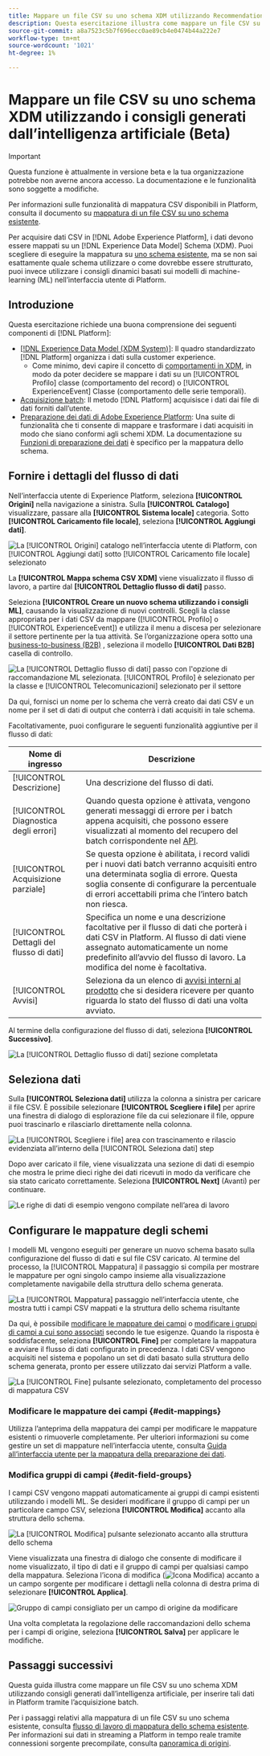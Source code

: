 ```yaml
---
title: Mappare un file CSV su uno schema XDM utilizzando Recommendations generato dall’intelligenza artificiale (Beta)
description: Questa esercitazione illustra come mappare un file CSV su uno schema XDM utilizzando i consigli generati dall’intelligenza artificiale.
source-git-commit: a8a7523c5b7f696ecc0ae89cb4e0474b44a222e7
workflow-type: tm+mt
source-wordcount: '1021'
ht-degree: 1%

---
```


# Mappare un file CSV su uno schema XDM utilizzando i consigli generati dall’intelligenza artificiale (Beta)

>[!IMPORTANT]
>
>Questa funzione è attualmente in versione beta e la tua organizzazione potrebbe non averne ancora accesso. La documentazione e le funzionalità sono soggette a modifiche.
>
>Per informazioni sulle funzionalità di mappatura CSV disponibili in Platform, consulta il documento su [mappatura di un file CSV su uno schema esistente](./existing-schema.md).

Per acquisire dati CSV in [!DNL Adobe Experience Platform], i dati devono essere mappati su un [!DNL Experience Data Model] Schema (XDM). Puoi scegliere di eseguire la mappatura su [uno schema esistente](./existing-schema.md), ma se non sai esattamente quale schema utilizzare o come dovrebbe essere strutturato, puoi invece utilizzare i consigli dinamici basati sui modelli di machine-learning (ML) nell’interfaccia utente di Platform.

## Introduzione

Questa esercitazione richiede una buona comprensione dei seguenti componenti di [!DNL Platform]:

* [[!DNL Experience Data Model (XDM System)]](../../../xdm/home.md): Il quadro standardizzato [!DNL Platform] organizza i dati sulla customer experience.
   * Come minimo, devi capire il concetto di [comportamenti in XDM](../../../xdm/home.md#data-behaviors), in modo da poter decidere se mappare i dati su un [!UICONTROL Profilo] classe (comportamento del record) o [!UICONTROL ExperienceEvent] Classe (comportamento delle serie temporali).
* [Acquisizione batch](../../batch-ingestion/overview.md): Il metodo [!DNL Platform] acquisisce i dati dai file di dati forniti dall’utente.
* [Preparazione dei dati di Adobe Experience Platform](../../batch-ingestion/overview.md): Una suite di funzionalità che ti consente di mappare e trasformare i dati acquisiti in modo che siano conformi agli schemi XDM. La documentazione su [Funzioni di preparazione dei dati](../../../data-prep/functions.md) è specifico per la mappatura dello schema.

## Fornire i dettagli del flusso di dati

Nell’interfaccia utente di Experience Platform, seleziona **[!UICONTROL Origini]** nella navigazione a sinistra. Sulla **[!UICONTROL Catalogo]** visualizzare, passare alla **[!UICONTROL Sistema locale]** categoria. Sotto **[!UICONTROL Caricamento file locale]**, seleziona **[!UICONTROL Aggiungi dati]**.

![La [!UICONTROL Origini] catalogo nell’interfaccia utente di Platform, con [!UICONTROL Aggiungi dati] sotto [!UICONTROL Caricamento file locale] selezionato](../../images/tutorials/map-csv-recommendations/local-file-upload.png)

La **[!UICONTROL Mappa schema CSV XDM]** viene visualizzato il flusso di lavoro, a partire dal **[!UICONTROL Dettaglio flusso di dati]** passo.

Seleziona **[!UICONTROL Creare un nuovo schema utilizzando i consigli ML]**, causando la visualizzazione di nuovi controlli. Scegli la classe appropriata per i dati CSV da mappare ([!UICONTROL Profilo] o [!UICONTROL ExperienceEvent]) e utilizza il menu a discesa per selezionare il settore pertinente per la tua attività. Se l’organizzazione opera sotto una [business-to-business (B2B)](../../../xdm/tutorials/relationship-b2b.md) , seleziona il modello **[!UICONTROL Dati B2B]** casella di controllo.

![La [!UICONTROL Dettaglio flusso di dati] passo con l&#39;opzione di raccomandazione ML selezionata. [!UICONTROL Profilo] è selezionato per la classe e [!UICONTROL Telecomunicazioni] selezionato per il settore](../../images/tutorials/map-csv-recommendations/select-class-and-industry.png)

Da qui, fornisci un nome per lo schema che verrà creato dai dati CSV e un nome per il set di dati di output che conterrà i dati acquisiti in tale schema.

Facoltativamente, puoi configurare le seguenti funzionalità aggiuntive per il flusso di dati:

| Nome di ingresso | Descrizione |
| --- | --- |
| [!UICONTROL Descrizione] | Una descrizione del flusso di dati. |
| [!UICONTROL Diagnostica degli errori] | Quando questa opzione è attivata, vengono generati messaggi di errore per i batch appena acquisiti, che possono essere visualizzati al momento del recupero del batch corrispondente nel [API](../../batch-ingestion/api-overview.md). |
| [!UICONTROL Acquisizione parziale] | Se questa opzione è abilitata, i record validi per i nuovi dati batch verranno acquisiti entro una determinata soglia di errore. Questa soglia consente di configurare la percentuale di errori accettabili prima che l’intero batch non riesca. |
| [!UICONTROL Dettagli del flusso di dati] | Specifica un nome e una descrizione facoltative per il flusso di dati che porterà i dati CSV in Platform. Al flusso di dati viene assegnato automaticamente un nome predefinito all’avvio del flusso di lavoro. La modifica del nome è facoltativa. |
| [!UICONTROL Avvisi] | Seleziona da un elenco di [avvisi interni al prodotto](../../../observability/alerts/overview.md) che si desidera ricevere per quanto riguarda lo stato del flusso di dati una volta avviato. |

Al termine della configurazione del flusso di dati, seleziona **[!UICONTROL Successivo]**.

![La [!UICONTROL Dettaglio flusso di dati] sezione completata](../../images/tutorials/map-csv-recommendations/dataflow-detail-complete.png)

## Seleziona dati

Sulla **[!UICONTROL Seleziona dati]** utilizza la colonna a sinistra per caricare il file CSV. È possibile selezionare **[!UICONTROL Scegliere i file]** per aprire una finestra di dialogo di esplorazione file da cui selezionare il file, oppure puoi trascinarlo e rilasciarlo direttamente nella colonna.

![La [!UICONTROL Scegliere i file] area con trascinamento e rilascio evidenziata all’interno della [!UICONTROL Seleziona dati] step](../../images/tutorials/map-csv-recommendations/upload-files.png)

Dopo aver caricato il file, viene visualizzata una sezione di dati di esempio che mostra le prime dieci righe dei dati ricevuti in modo da verificare che sia stato caricato correttamente. Seleziona **[!UICONTROL Next]** (Avanti) per continuare.

![Le righe di dati di esempio vengono compilate nell’area di lavoro](../../images/tutorials/map-csv-recommendations/data-uploaded.png)

## Configurare le mappature degli schemi

I modelli ML vengono eseguiti per generare un nuovo schema basato sulla configurazione del flusso di dati e sul file CSV caricato. Al termine del processo, la [!UICONTROL Mappatura] il passaggio si compila per mostrare le mappature per ogni singolo campo insieme alla visualizzazione completamente navigabile della struttura dello schema generata.

![La [!UICONTROL Mappatura] passaggio nell’interfaccia utente, che mostra tutti i campi CSV mappati e la struttura dello schema risultante](../../images/tutorials/map-csv-recommendations/schema-generated.png)

Da qui, è possibile [modificare le mappature dei campi](#edit-mappings) o [modificare i gruppi di campi a cui sono associati](#edit-schema) secondo le tue esigenze. Quando la risposta è soddisfacente, seleziona **[!UICONTROL Fine]** per completare la mappatura e avviare il flusso di dati configurato in precedenza. I dati CSV vengono acquisiti nel sistema e popolano un set di dati basato sulla struttura dello schema generata, pronto per essere utilizzato dai servizi Platform a valle.

![La [!UICONTROL Fine] pulsante selezionato, completamento del processo di mappatura CSV](../../images/tutorials/map-csv-recommendations/finish-mapping.png)

### Modificare le mappature dei campi {#edit-mappings}

Utilizza l’anteprima della mappatura dei campi per modificare le mappature esistenti o rimuoverle completamente. Per ulteriori informazioni su come gestire un set di mappature nell’interfaccia utente, consulta [Guida all’interfaccia utente per la mappatura della preparazione dei dati](../../../data-prep/ui/mapping.md#mapping-interface).

### Modifica gruppi di campi {#edit-field-groups}

I campi CSV vengono mappati automaticamente ai gruppi di campi esistenti utilizzando i modelli ML. Se desideri modificare il gruppo di campi per un particolare campo CSV, seleziona **[!UICONTROL Modifica]** accanto alla struttura dello schema.

![La [!UICONTROL Modifica] pulsante selezionato accanto alla struttura dello schema](../../images/tutorials/map-csv-recommendations/edit-schema-structure.png)

Viene visualizzata una finestra di dialogo che consente di modificare il nome visualizzato, il tipo di dati e il gruppo di campi per qualsiasi campo della mappatura. Seleziona l’icona di modifica (![Icona Modifica](../../images/tutorials/map-csv-recommendations/edit-icon.png)) accanto a un campo sorgente per modificare i dettagli nella colonna di destra prima di selezionare **[!UICONTROL Applica]**.

![Gruppo di campi consigliato per un campo di origine da modificare](../../images/tutorials/map-csv-recommendations/select-schema-field.png)

Una volta completata la regolazione delle raccomandazioni dello schema per i campi di origine, seleziona **[!UICONTROL Salva]** per applicare le modifiche.

## Passaggi successivi

Questa guida illustra come mappare un file CSV su uno schema XDM utilizzando consigli generati dall’intelligenza artificiale, per inserire tali dati in Platform tramite l’acquisizione batch.

Per i passaggi relativi alla mappatura di un file CSV su uno schema esistente, consulta [flusso di lavoro di mappatura dello schema esistente](./existing-schema.md). Per informazioni sui dati in streaming a Platform in tempo reale tramite connessioni sorgente precompilate, consulta [panoramica di origini](../../../sources/home.md).

